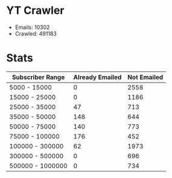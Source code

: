 # YT Crawler
- Emails: 10302
- Crawled: 491183

# Stats
| Subscriber Range  | Already Emailed | Not Emailed |
|-------|-------|-------|
| 5000 - 15000 | 0 | 2558 |
| 15000 - 25000 | 0 | 1186 |
| 25000 - 35000 | 47 | 713 |
| 35000 - 50000 | 148 | 644 |
| 50000 - 75000 | 140 | 773 |
| 75000 - 100000 | 176 | 452 |
| 100000 - 300000 | 62 | 1973 |
| 300000 - 500000 | 0 | 696 |
| 500000 - 1000000 | 0 | 734 |
